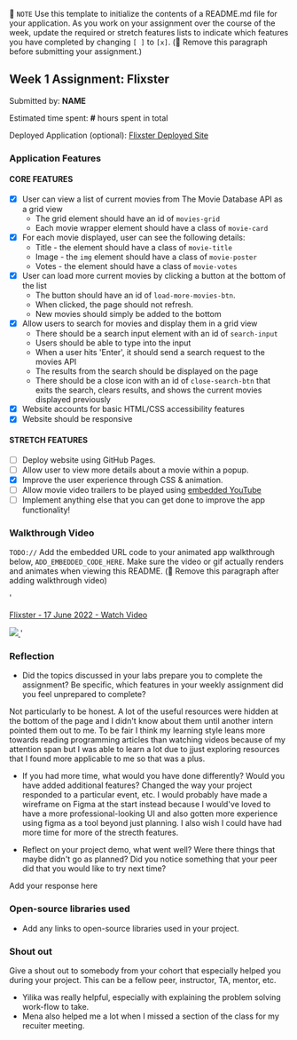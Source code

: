 📝 `NOTE` Use this template to initialize the contents of a README.md file for your application. As you work on your assignment over the course of the week, update the required or stretch features lists to indicate which features you have completed by changing `[ ]` to `[x]`. (🚫 Remove this paragraph before submitting your assignment.)

## Week 1 Assignment: Flixster

Submitted by: **NAME**

Estimated time spent: **#** hours spent in total

Deployed Application (optional): [Flixster Deployed Site](ADD_LINK_HERE)

### Application Features

#### CORE FEATURES

- [x] User can view a list of current movies from The Movie Database API as a grid view
  - The grid element should have an id of `movies-grid`
  - Each movie wrapper element should have a class of `movie-card`
- [x] For each movie displayed, user can see the following details:
  - Title - the element should have a class of `movie-title`
  - Image - the `img` element should have a class of `movie-poster`
  - Votes - the element should have a class of `movie-votes`
- [x] User can load more current movies by clicking a button at the bottom of the list
  - The button should have an id of `load-more-movies-btn`.
  - When clicked, the page should not refresh.
  - New movies should simply be added to the bottom
- [x] Allow users to search for movies and display them in a grid view
  - There should be a search input element with an id of `search-input`
  - Users should be able to type into the input
  - When a user hits 'Enter', it should send a search request to the movies API
  - The results from the search should be displayed on the page
  - There should be a close icon with an id of `close-search-btn` that exits the search, clears results, and shows the current movies displayed previously
- [x] Website accounts for basic HTML/CSS accessibility features
- [x] Website should be responsive

#### STRETCH FEATURES

- [ ] Deploy website using GitHub Pages.
- [ ] Allow user to view more details about a movie within a popup.
- [x] Improve the user experience through CSS & animation.
- [ ] Allow movie video trailers to be played using [embedded YouTube](https://support.google.com/youtube/answer/171780?hl=en)
- [ ] Implement anything else that you can get done to improve the app functionality!

### Walkthrough Video

`TODO://` Add the embedded URL code to your animated app walkthrough below, `ADD_EMBEDDED_CODE_HERE`. Make sure the video or gif actually renders and animates when viewing this README. (🚫 Remove this paragraph after adding walkthrough video)

'<a href="https://www.loom.com/share/bebc26a0b2ab44c782a233451b60bd8a">
<p>Flixster - 17 June 2022 - Watch Video</p>
<img style="max-width:300px;" src="https://cdn.loom.com/sessions/thumbnails/bebc26a0b2ab44c782a233451b60bd8a-with-play.gif">
</a>'

### Reflection

- Did the topics discussed in your labs prepare you to complete the assignment? Be specific, which features in your weekly assignment did you feel unprepared to complete?

Not particularly to be honest. A lot of the useful resources were hidden at the bottom of the page and I didn't know about them until another intern pointed them out to me. To be fair I think my learning style leans more towards reading programming articles than watching videos because of my attention span but I was able to learn a lot due to jjust exploring resources that I found more applicable to me so that was a plus.

- If you had more time, what would you have done differently? Would you have added additional features? Changed the way your project responded to a particular event, etc.
  I would probably have made a wireframe on Figma at the start instead because I would've loved to have a more professional-looking UI and also gotten more experience using figma as a tool beyond just planning. I also wish I could have had more time for more of the strecth features.

- Reflect on your project demo, what went well? Were there things that maybe didn't go as planned? Did you notice something that your peer did that you would like to try next time?

Add your response here

### Open-source libraries used

- Add any links to open-source libraries used in your project.

### Shout out

Give a shout out to somebody from your cohort that especially helped you during your project. This can be a fellow peer, instructor, TA, mentor, etc.

- Yilika was really helpful, especially with explaining the problem solving work-flow to take.
- Mena also helped me a lot when I missed a section of the class for my recuiter meeting.
